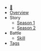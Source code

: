 * [🏡](./index.md)
* [Overview](./overview.md)
* Story
    * [Season 1](./lore.md)
    * [Season 2](./media.md)
* Battle
    * [Skill](./battle.md)
* [Tags](./tags.md)